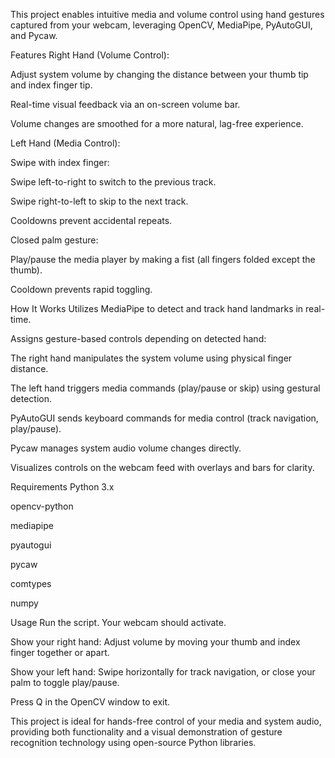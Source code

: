 This project enables intuitive media and volume control using hand gestures captured from your webcam, leveraging OpenCV, MediaPipe, PyAutoGUI, and Pycaw.

Features
Right Hand (Volume Control):

Adjust system volume by changing the distance between your thumb tip and index finger tip.

Real-time visual feedback via an on-screen volume bar.

Volume changes are smoothed for a more natural, lag-free experience.

Left Hand (Media Control):

Swipe with index finger:

Swipe left-to-right to switch to the previous track.

Swipe right-to-left to skip to the next track.

Cooldowns prevent accidental repeats.

Closed palm gesture:

Play/pause the media player by making a fist (all fingers folded except the thumb).

Cooldown prevents rapid toggling.

How It Works
Utilizes MediaPipe to detect and track hand landmarks in real-time.

Assigns gesture-based controls depending on detected hand:

The right hand manipulates the system volume using physical finger distance.

The left hand triggers media commands (play/pause or skip) using gestural detection.

PyAutoGUI sends keyboard commands for media control (track navigation, play/pause).

Pycaw manages system audio volume changes directly.

Visualizes controls on the webcam feed with overlays and bars for clarity.

Requirements
Python 3.x

opencv-python

mediapipe

pyautogui

pycaw

comtypes

numpy

Usage
Run the script. Your webcam should activate.

Show your right hand: Adjust volume by moving your thumb and index finger together or apart.

Show your left hand: Swipe horizontally for track navigation, or close your palm to toggle play/pause.

Press Q in the OpenCV window to exit.

This project is ideal for hands-free control of your media and system audio, providing both functionality and a visual demonstration of gesture recognition technology using open-source Python libraries.
